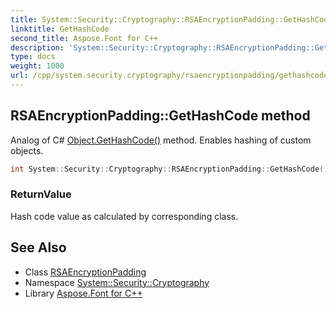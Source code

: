 ```yaml
---
title: System::Security::Cryptography::RSAEncryptionPadding::GetHashCode method
linktitle: GetHashCode
second_title: Aspose.Font for C++
description: 'System::Security::Cryptography::RSAEncryptionPadding::GetHashCode method. Analog of C# Object.GetHashCode() method. Enables hashing of custom objects in C++.'
type: docs
weight: 1000
url: /cpp/system.security.cryptography/rsaencryptionpadding/gethashcode/
---
```

## RSAEncryptionPadding::GetHashCode method


Analog of C# [Object.GetHashCode()](../../../system/object/gethashcode/) method. Enables hashing of custom objects.

```cpp
int System::Security::Cryptography::RSAEncryptionPadding::GetHashCode() const override
```


### ReturnValue

Hash code value as calculated by corresponding class.

## See Also

* Class [RSAEncryptionPadding](../)
* Namespace [System::Security::Cryptography](../../)
* Library [Aspose.Font for C++](../../../)
